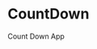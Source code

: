 # CountDown
 Count Down App
          
                           
                                                                                                                                                                      
                                                                                                       
                                                                                                     
                                                                                         
                                                                             
                                                    
                                 
                       
       
  
   
